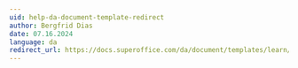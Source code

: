 ```yaml
---
uid: help-da-document-template-redirect
author: Bergfrid Dias
date: 07.16.2024
language: da
redirect_url: https://docs.superoffice.com/da/document/templates/learn/index.html
---
```

